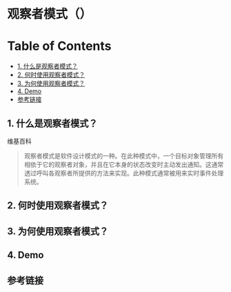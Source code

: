 # 观察者模式（）

Table of Contents
=================

* [1. 什么是观察者模式？](#1-什么是观察者模式)
* [2. 何时使用观察者模式？](#2-何时使用观察者模式)
* [3. 为何使用观察者模式？](#3-为何使用观察者模式)
* [4. Demo](#4-demo)
* [参考链接](#参考链接)



## 1. 什么是观察者模式？

维基百科

> 观察者模式是软件设计模式的一种。在此种模式中，一个目标对象管理所有相依于它的观察者对象，并且在它本身的状态改变时主动发出通知。这通常透过呼叫各观察者所提供的方法来实现。此种模式通常被用来实时事件处理系统。



## 2. 何时使用观察者模式？

## 3. 为何使用观察者模式？

## 4. Demo







## 参考链接

